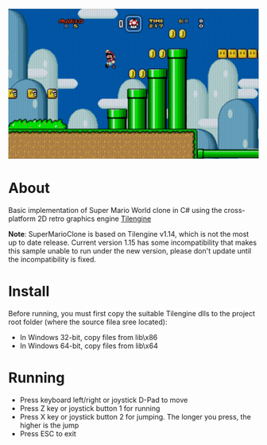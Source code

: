 ![Screenshot](SuperMarioClone.jpg?raw=true "Screenshot")

About
================
Basic implementation of Super Mario World clone in C# using the cross-platform 2D retro graphics engine [Tilengine](https://www.tilengine.org)

**Note**: SuperMarioClone is based on Tilengine v1.14, which is not the most up to date release. Current version 1.15 has some incompatibility that makes this sample unable to run under the new version, please don't update until the incompatibility is fixed.

Install
================
Before running, you must first copy the suitable Tilengine dlls to the project root folder (where the source filea sree located):
* In Windows 32-bit, copy files from lib\x86
* In Windows 64-bit, copy files from lib\x64

Running
================
* Press keyboard left/right or joystick D-Pad to move
* Press Z key or joystick button 1 for running
* Press X key or joystick button 2 for jumping. The longer you press, the higher is the jump
* Press ESC to exit